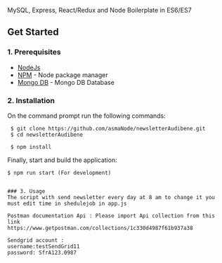 MySQL, Express, React/Redux and Node Boilerplate in ES6/ES7

## Get Started

### 1. Prerequisites

- [NodeJs](https://nodejs.org/en/)
- [NPM](https://npmjs.org/) - Node package manager
- [Mongo DB](https://www.mongodb.com/) - Mongo DB Database

### 2. Installation

On the command prompt run the following commands:

``` 
 $ git clone https://github.com/asmaNode/newsletterAudibene.git
 $ cd newsletterAudibene

 $ npm install

 ```
 Finally, start and build the application:
 
 ```
 $ npm run start (For development)
 
```


 ```

### 3. Usage
The script with send newsletter every day at 8 am to change it you must edit time in shedulejob in app.js

Postman documentation Api : Please import Api collection from this link
https://www.getpostman.com/collections/1c330d4987f61b937a38

Sendgrid account :
username:testSendGrid11
password: SfrA123.0987 



